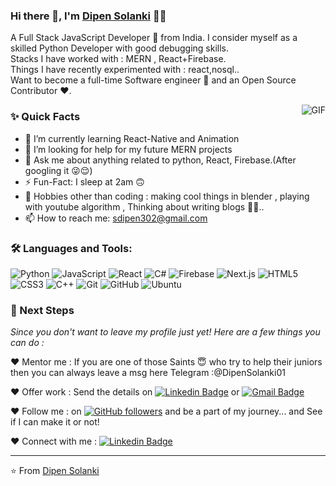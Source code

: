 ### Hi there 👋, I'm [Dipen Solanki](https://github.com/DipenSolanki01) 👨‍💻



<p>
A Full Stack JavaScript Developer 🚀 from India. I consider myself as a skilled Python Developer with good debugging skills.
<br/>
Stacks I have worked with : MERN , React+Firebase.
<br/>  
Things I have recently experimented with : react,nosql..
<br/>
Want to become a full-time Software engineer 💸 and an Open Source Contributor ❤️.
</p>

  <img align="right" alt="GIF" src="https://i.giphy.com/media/v1.Y2lkPTc5MGI3NjExNnM5MG1hc3ZkZ2wzanFvbmJlbmZjeTgxOGlwZXhscjNkaTVwMW05dSZlcD12MV9pbnRlcm5hbF9naWZfYnlfaWQmY3Q9Zw/tJDz8mPYyUJZ1Pg9fA/giphy.gif" />
  
### ✨ Quick Facts

- 🌱 I’m currently learning React-Native and Animation
- 🤔 I’m looking for help for my future MERN projects
- 💬 Ask me about anything related to python, React, Firebase.(After googling it 😜😌)
- ⚡️ Fun-Fact: I sleep at 2am 🙃
- 🎿 Hobbies other than coding : making cool things in blender , playing with youtube algorithm , Thinking about writing blogs 🤔🤖..
- 📫 How to reach me: sdipen302@gmail.com

### 🛠️ Languages and Tools:
![Python](https://img.shields.io/badge/-Python-black?style=flat-square&logo=python)
![JavaScript](https://img.shields.io/badge/-JavaScript-black?style=flat-square&logo=javascript)
![React](https://img.shields.io/badge/-React-black?style=flat-square&logo=react)
![C#](https://img.shields.io/badge/-C#-black?style=flat-square&logo=c#)
![Firebase](https://img.shields.io/badge/-Firebase-black?style=flat-square&logo=Firebase)
![Next.js](https://img.shields.io/badge/-Next-black?style=flat-square&logo=Next.js)
![HTML5](https://img.shields.io/badge/-HTML5-black?style=flat-square&logo=html5&logoColor=white)
![CSS3](https://img.shields.io/badge/-CSS3-black?style=flat-square&logo=css3)
![C++](https://img.shields.io/badge/-C-black?style=flat-square&logo=c)
![Git](https://img.shields.io/badge/-Git-black?style=flat-square&logo=git)
![GitHub](https://img.shields.io/badge/-GitHub-black?style=flat-square&logo=github)
![Ubuntu](https://img.shields.io/badge/-Ubuntu-black?style=flat-square&logo=ubuntu)


### 👣 Next Steps

_Since you don't want to leave my profile just yet! Here are a few things you can do :_


❤️ Mentor me : If you are one of those Saints 😇 who try to help their juniors then you can always leave a msg here Telegram :@DipenSolanki01

❤️ Offer work : Send the details on [![Linkedin Badge](https://img.shields.io/badge/-Dipen_Solanki-blue?style=flat-square&logo=Linkedin&logoColor=white&link=https://www.linkedin.com/in/dipen-solanki-2b2797240/)](https://www.linkedin.com/in/dipen-solanki-2b2797240/)
or [![Gmail Badge](https://img.shields.io/badge/-sdipen302@gmail.com-c14438?style=flat-square&logo=Gmail&logoColor=white&link=mailto:sdipen302@gmail.com)](mailto:sdipen302@gmail.com)

❤️ Follow me : on [![GitHub followers](https://img.shields.io/github/followers/DipenSolanki01?label=Follow&style=social)](https://github.com/DipenSolanki01?tab=followers) 
and be a part of my journey... and See if I can make it or not!

❤️ Connect with me : [![Linkedin Badge](https://img.shields.io/badge/-Dipen_Solanki-blue?style=flat-square&logo=Linkedin&logoColor=white&link=https:https://www.linkedin.com/in/dipen-solanki-2b2797240/)](https://www.linkedin.com/in/dipen-solanki-2b2797240/)

<hr/>

⭐️ From [Dipen Solanki](https://github.com/DipenSolanki01)
